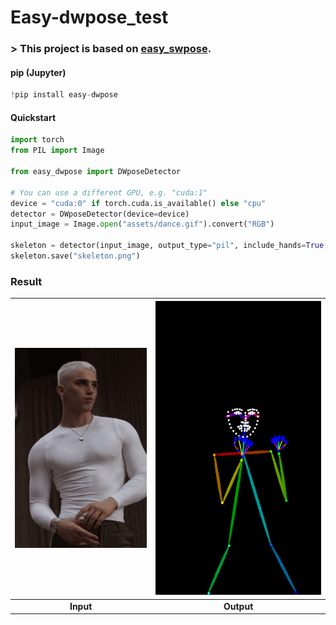 # Easy-dwpose_test
### > This project is based on [easy_swpose](https://github.com/carpedm20/easy_dwpose?tab=readme-ov-file).
#### pip (Jupyter)
```py
!pip install easy-dwpose
```
#### Quickstart
```py
import torch
from PIL import Image

from easy_dwpose import DWposeDetector

# You can use a different GPU, e.g. "cuda:1"
device = "cuda:0" if torch.cuda.is_available() else "cpu"
detector = DWposeDetector(device=device)
input_image = Image.open("assets/dance.gif").convert("RGB")

skeleton = detector(input_image, output_type="pil", include_hands=True, include_face=True)
skeleton.save("skeleton.png")
```

### Result
| ![](pose.png) | ![](skeleton.png) |
|:--------------:|:--------------:|
| **Input** | **Output** |



